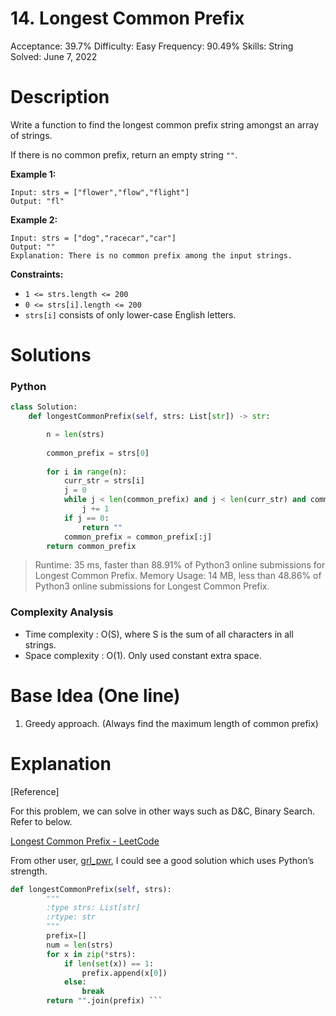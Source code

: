# 14. Longest Common Prefix

Acceptance: 39.7%
Difficulty: Easy
Frequency: 90.49%
Skills: String
Solved: June 7, 2022

# Description

Write a function to find the longest common prefix string amongst an array of strings.

If there is no common prefix, return an empty string `""`.

**Example 1:**

```
Input: strs = ["flower","flow","flight"]
Output: "fl"

```

**Example 2:**

```
Input: strs = ["dog","racecar","car"]
Output: ""
Explanation: There is no common prefix among the input strings.

```

**Constraints:**

- `1 <= strs.length <= 200`
- `0 <= strs[i].length <= 200`
- `strs[i]` consists of only lower-case English letters.

# Solutions

### Python

```python
class Solution:
    def longestCommonPrefix(self, strs: List[str]) -> str:

        n = len(strs)
            
        common_prefix = strs[0]
        
        for i in range(n):
            curr_str = strs[i]
            j = 0
            while j < len(common_prefix) and j < len(curr_str) and common_prefix[j] == curr_str[j]:
                j += 1
            if j == 0:
                return ""
            common_prefix = common_prefix[:j]
        return common_prefix
```

> Runtime: 35 ms, faster than 88.91% of Python3 online submissions for Longest Common Prefix.
Memory Usage: 14 MB, less than 48.86% of Python3 online submissions for Longest Common Prefix.
> 

### Complexity Analysis

- Time complexity : O(S), where S is the sum of all characters in all strings.
- Space complexity : O(1). Only used constant extra space.

# Base Idea (One line)

1. Greedy approach. (Always find the maximum length of common prefix)

# Explanation

[Reference]

For this problem, we can solve in other ways such as D&C, Binary Search. Refer to below.

[Longest Common Prefix - LeetCode](https://leetcode.com/problems/longest-common-prefix/solution/)

From other user, [grl_pwr](https://leetcode.com/grl_pwr), I could see a good solution which uses Python’s strength.

```python
def longestCommonPrefix(self, strs):
        """
        :type strs: List[str]
        :rtype: str
        """
        prefix=[]
        num = len(strs)
        for x in zip(*strs):
            if len(set(x)) == 1:
                prefix.append(x[0])
            else:
                break
        return "".join(prefix) ```
```